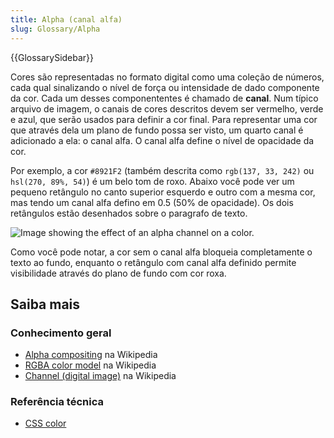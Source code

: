 ```yaml
---
title: Alpha (canal alfa)
slug: Glossary/Alpha
---
```


{{GlossarySidebar}}

Cores são representadas no formato digital como uma coleção de números, cada qual sinalizando o nível de força ou intensidade de dado componente da cor. Cada um desses componententes é chamado de **canal**. Num típico arquivo de imagem, o canais de cores descritos devem ser vermelho, verde e azul, que serão usados para definir a cor final. Para representar uma cor que através dela um plano de fundo possa ser visto, um quarto canal é adicionado a ela: o canal alfa. O canal alfa define o nível de opacidade da cor.

Por exemplo, a cor `#8921F2` (também descrita como `rgb(137, 33, 242)` ou `hsl(270, 89%, 54)`) é um belo tom de roxo. Abaixo você pode ver um pequeno retângulo no canto superior esquerdo e outro com a mesma cor, mas tendo um canal alfa defino em 0.5 (50% de opacidade). Os dois retângulos estão desenhados sobre o paragrafo de texto.

![Image showing the effect of an alpha channel on a color.](alpha-channel-example.png)

Como você pode notar, a cor sem o canal alfa bloqueia completamente o texto ao fundo, enquanto o retângulo com canal alfa definido permite visibilidade através do plano de fundo com cor roxa.

## Saiba mais

### Conhecimento geral

- [Alpha compositing](https://en.wikipedia.org/wiki/Alpha_compositing) na Wikipedia
- [RGBA color model](https://pt.wikipedia.org/wiki/RGBA) na Wikipedia
- [Channel (digital image)](<https://en.wikipedia.org/wiki/Channel_(digital_image)>) na Wikipedia

### Referência técnica

- [CSS color](/pt-BR/docs/Web/CSS/CSS_Color)

